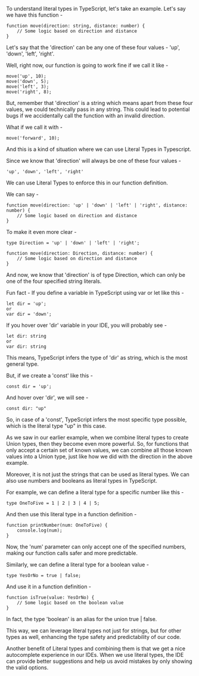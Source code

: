 To understand literal types in TypeScript, let's take an example. Let's say we have this function - 

    function move(direction: string, distance: number) {
        // Some logic based on direction and distance
    }

Let's say that the 'direction' can be any one of these four values - 'up', 'down', 'left', 'right'.

Well, right now, our function is going to work fine if we call it like -

    move('up', 10);
    move('down', 5);
    move('left', 3);
    move('right', 8);

But, remember that 'direction' is a string which means apart from these four values, we could technically pass in any string. This could lead to potential bugs if we accidentally call the function with an invalid direction.

What if we call it with -

    move('forward', 10);

And this is a kind of situation where we can use Literal Types in Typescript.

Since we know that 'direction' will always be one of these four values - 

    'up', 'down', 'left', 'right'

We can use Literal Types to enforce this in our function definition.

We can say -

    function move(direction: 'up' | 'down' | 'left' | 'right', distance: number) {
        // Some logic based on direction and distance
    }

To make it even more clear - 

    type Direction = 'up' | 'down' | 'left' | 'right';

    function move(direction: Direction, distance: number) {
        // Some logic based on direction and distance
    }

And now, we know that 'direction' is of type Direction, which can only be one of the four specified string literals.

Fun fact - If you define a variable in TypeScript using var or let like this -

    let dir = 'up';
    or
    var dir = 'down';

If you hover over 'dir' variable in your IDE, you will probably see - 

    let dir: string
    or
    var dir: string

This means, TypeScript infers the type of 'dir' as string, which is the most general type.

But, if we create a 'const' like this -

    const dir = 'up';

And hover over 'dir', we will see -

    const dir: "up"

So, in case of a 'const', TypeScript infers the most specific type possible, which is the literal type "up" in this case.

As we saw in our earlier example, when we combine literal types to create Union types, then they become even more powerful. So, for functions that only accept a certain set of known values, we can combine all those known values into a Union type, just like how we did with the direction in the above example.

Moreover, it is not just the strings that can be used as literal types. We can also use numbers and booleans as literal types in TypeScript.

For example, we can define a literal type for a specific number like this -

    type OneToFive = 1 | 2 | 3 | 4 | 5;

And then use this literal type in a function definition -

    function printNumber(num: OneToFive) {
        console.log(num);
    }

Now, the 'num' parameter can only accept one of the specified numbers, making our function calls safer and more predictable.

Similarly, we can define a literal type for a boolean value -

    type YesOrNo = true | false;

And use it in a function definition -

    function isTrue(value: YesOrNo) {
        // Some logic based on the boolean value
    }

In fact, the type 'boolean' is an alias for the union true | false.

This way, we can leverage literal types not just for strings, but for other types as well, enhancing the type safety and predictability of our code.

Another benefit of Literal types and combining them is that we get a nice autocomplete experience in our IDEs. When we use literal types, the IDE can provide better suggestions and help us avoid mistakes by only showing the valid options.
